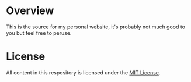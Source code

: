 # Overview
This is the source for my personal website, it's probably not much good to you but feel free to peruse.

# License
All content in this respository is licensed under the [MIT License](./license.md).